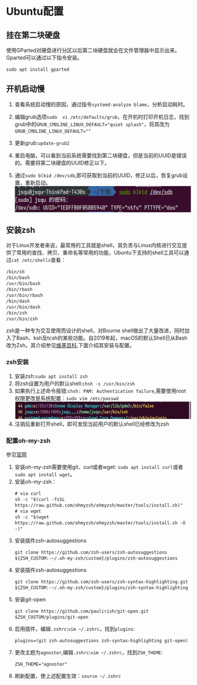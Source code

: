 # Ubuntu配置

## 挂在第二块硬盘

使用GParted对硬盘进行分区以后第二块硬盘就会在文件管理器中显示出来。Gparted可以通过以下指令安装。
```shell
sudo apt install gparted
```
## 开机启动慢
1. 查看系统启动慢的原因，通过指令`systemd-analyze blame`，分析启动耗时。
   
2. 编辑grub选项`sudo  vi /etc/defaults/grub`，在开机时打印开机日志，找到grub中的`GRUB_CMDLINE_LINUX_DEFAULT="quiet splash"`，将其改为`GRUB_CMDLINE_LINUX_DEFAULT=""`
3. 更新grub:`update-grub2`
4. 重启电脑，可以看到当前系统需要找到第二块硬盘，但是当前的UUID是错误的。需要将第二块硬盘的UUID修正以下。
5. 通过`sudo blkid /dev/sdb`,即可获取到当前的UUID，修正以后，恢复grub设置，重新启动。
   ![get-dev-sdb-uuid](./pictures/blkid-dev-sdb.png)

## 安装zsh

对于Linux开发者来说，最常用的工具就是shell，其负责与Linux内核进行交互提供了常用的查找、拷贝、重命名等常用的功能，Ubuntu下支持的shell工具可以通过`cat /etc/shells`查看：
```shell
/bin/sh
/bin/bash
/usr/bin/bash
/bin/rbash
/usr/bin/rbash
/bin/dash
/usr/bin/dash
/bin/zsh
/usr/bin/zsh
```
zsh是一种专为交互使用而设计的shell，对Bourne shell做出了大量改进，同时加入了Bash、ksh及tcsh的某些功能。自2019年起，macOS的默认Shell已从Bash改为Zsh。其介绍参见[维基百科](https://zh.wikipedia.org/wiki/Z_shell),下面介绍其安装与配置。

### zsh安装
1. 安装zsh:`sudo apt install zsh`
2. 将zsh设置为用户的默认shell:`chsh -s /usr/bin/zsh`
3. 如果执行上述命令报错:`chsh: PAM: Authentication failure`,需要使用root权限更改是系统配置：`sudo vim /etc/passwd`
   ![更改用户bash](./pictures/change-user-bash.png)
4. 注销后重新打开shell，即可发现当前用户的默认shell已经修改为zsh
   
### 配置oh-my-zsh
参见[官网](https://ohmyz.sh/)
1. 安装oh-my-zsh需要使用git、curl或者wget: `sudo apt install curl`或者`sudo apt install wget`。
2. 安装oh-my-zsh：
   ```shell
   # via curl
   sh -c "$(curl -fsSL https://raw.github.com/ohmyzsh/ohmyzsh/master/tools/install.sh)"
   # via wget
   sh -c "$(wget https://raw.github.com/ohmyzsh/ohmyzsh/master/tools/install.sh -O -)"
   ```
3. 安装插件zsh-autosuggestions
   ```shell
   git clone https://github.com/zsh-users/zsh-autosuggestions ${ZSH_CUSTOM:-~/.oh-my-zsh/custom}/plugins/zsh-autosuggestions
   ```
4. 安装插件zsh-autosuggestions
   ```shell
   git clone https://github.com/zsh-users/zsh-syntax-highlighting.git ${ZSH_CUSTOM:-~/.oh-my-zsh/custom}/plugins/zsh-syntax-highlighting
   ```
5. 安装git-open
   ```shell
   git clone https://github.com/paulirish/git-open.git $ZSH_CUSTOM/plugins/git-open
   ```
6. 启用插件，编辑`.zshrc`:`vim ~/.zshrc`，找到`plugins`:
   ```shell
   plugins=(git zsh-autosuggestions zsh-syntax-highlighting git-open)
   ```
7. 更改主题为`agnoster`,编辑`.zshrc`:`vim ~/.zshrc`，找到`ZSH_THEME`:
   ```shell
   ZSH_THEME="agnoster"
   ```
8. 刷新配置，使上述配置生效：`source ~/.zshrc`

